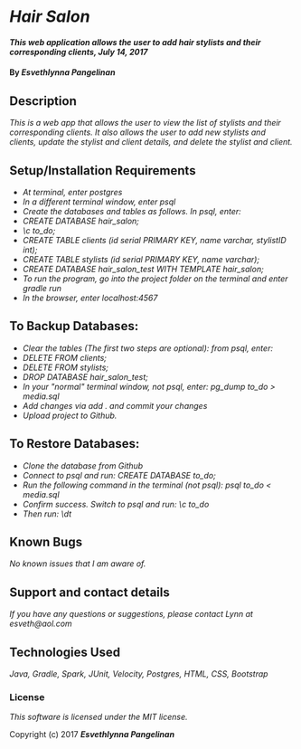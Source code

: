 # _Hair Salon_

#### _This web application allows the user to add hair stylists and their corresponding clients, July 14, 2017_

#### By _**Esvethlynna Pangelinan**_

## Description

_This is a web app that allows the user to view the list of stylists and their corresponding clients.  It also allows the user to add new stylists and clients, update the stylist and client details, and delete the stylist and client._

## Setup/Installation Requirements

* _At terminal, enter postgres_
* _In a different terminal window, enter psql_
* _Create the databases and tables as follows. In psql, enter:_
* _CREATE DATABASE hair_salon;_
* _\c to_do;_
* _CREATE TABLE clients (id serial PRIMARY KEY, name varchar, stylistID int);_
* _CREATE TABLE stylists (id serial PRIMARY KEY, name varchar);_
* _CREATE DATABASE hair_salon_test WITH TEMPLATE hair_salon;_
* _To run the program, go into the project folder on the terminal and enter gradle run_
* _In the browser, enter localhost:4567_

## To Backup Databases:
* _Clear the tables (The first two steps are optional):  from psql, enter:_
* _DELETE FROM clients;_
* _DELETE FROM stylists;_
* _DROP DATABASE hair_salon_test;_
* _In your "normal" terminal window, not psql, enter: pg_dump to_do > media.sql_
* _Add changes via add . and commit your changes_
* _Upload project to Github._

## To Restore Databases:
* _Clone the database from Github_
* _Connect to psql and run: CREATE DATABASE to_do;_
* _Run the following command in the terminal (not psql): psql to_do < media.sql_
* _Confirm success.  Switch to psql and run:  \c to_do_
* _Then run: \dt_

## Known Bugs

_No known issues that I am aware of._

## Support and contact details

_If you have any questions or suggestions, please contact Lynn at esveth@aol.com_

## Technologies Used

_Java, Gradle, Spark, JUnit, Velocity, Postgres, HTML, CSS, Bootstrap_

### License

*This software is licensed under the MIT license.*

Copyright (c) 2017 **_Esvethlynna Pangelinan_**
